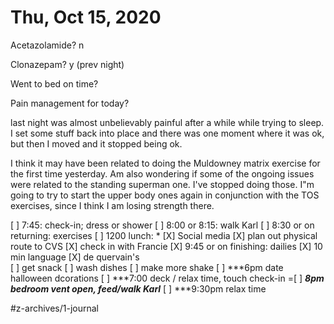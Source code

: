 # Thu, Oct 15, 2020
Acetazolamide? n

Clonazepam? y
(prev night)

Went to bed on time? 

Pain management for today?

last night was almost unbelievably painful after a while while trying to sleep. I set some stuff back into place and there was one moment where it was ok, but then I moved and it stopped being ok. 

I think it may have been related to doing the Muldowney matrix exercise for the first time yesterday. Am also wondering if some of the ongoing issues were related to the standing superman one. I've stopped doing those.
I"m going to try to start the upper body ones again in conjunction with the TOS exercises, since I think I am losing strength there. 

[ ] 7:45: check-in; dress or shower
[ ] 8:00 or 8:15: walk Karl
[ ] 8:30 or on returning: exercises
[ ] 1200 lunch: *
[X] Social media
[X] plan out physical route to CVS
[X] check in with Francie
[X] 9:45 or on finishing: dailies
[X] 10 min language
[X] de quervain's	
[ ] get snack
[ ] wash dishes
[ ] make more shake
[ ] ***6pm date
	halloween dcorations
[ ] ***7:00 deck / relax time, touch check-in
=[ ] ***8pm bedroom vent open, feed/walk Karl***
[ ] ***9:30pm relax time


#z-archives/1-journal